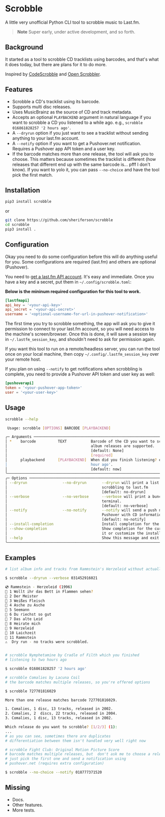 # Scrobble

A little very unofficial Python CLI tool to scrobble music to Last.fm.

> **Note**
> Super early, under active development, and so forth.


## Background

It started as a tool to scrobble CD tracklists using barcodes, and that's what it does today, but there are plans for it to do more.

Inspired by [CodeScrobble][] and [Open Scrobbler][].

[CodeScrobble]: https://codescrobble.com "CodeScrobble tool for scanning CD or record barcodes and scrobbling the tracklist."
[Open Scrobbler]: https://openscrobbler.com "Open Scrobbler tool for scrobbling albums or custom tracks."

## Features

- Scrobble a CD's tracklist using its barcode.
- Supports multi disc releases.
- Uses MusicBrainz as the source of CD and track metadata.
- Accepts an optional `PLAYBACKEND` argument in natural language if you want to scrobble a CD you listened to a while ago. e.g., `scrobble 016861828257 '2 hours ago'`.
- A `--dryrun` option if you just want to see a tracklist without sending anything to your last.fm account.
- A `--notify` option if you want to get a Pushover.net notification. Requires a Pushover app API token and a user key.
- If the barcode matches more than one release, the tool will ask you to choose. This matters because sometimes the tracklist is different (how releases that different end up with the same barcode is... pfff I don't know). If you want to yolo it, you can pass `--no-choice` and have the tool pick the first match.

## Installation

```sh
pip3 install scrobble
```

or

```sh
git clone https://github.com/sheriferson/scrobble
cd scrobble
pip3 install .
```

## Configuration

Okay you need to do some configuration before this will do anything useful for you. Some configurations are required (last.fm) and others are optional (Pushover).

You need to [get a last.fm API account][lastfmapi]. It's easy and immediate. Once you have a key and a secret, put them in `~/.config/scrobble.toml`:

[lastfmapi]: https://www.last.fm/api/account/create "Create a last.fm API account."

**Below is the mininum required configuration for this tool to work.**
```toml
[lastfmapi]
api_key = '<your-api-key>'
api_secret = '<your-api-secret>'
username = '<optional-username-for-url-in-pushover-notification>'
```

The first time you try to scrobble something, the app will ask you to give it permission to connect to your last.fm account, so you will need access to the machine's screen/browser. Once this is done, it will save a session key in `~/.lastfm_session_key`, and shouldn't need to ask for permission again.

If you want this tool to run on a remote/headless server, you can run the tool once on your local machine, then copy `~/.config/.lastfm_session_key` over your remote host.

If you plan on using `--notify` to get notifications when scrobbling is complete, you need to provide a Pushover API token and user key as well:


```toml
[pushoverapi]
token = '<your-pushover-app-token>'
user = '<your-user-key>'
```

## Usage

```sh
scrobble --help
```

```sh
 Usage: scrobble [OPTIONS] BARCODE [PLAYBACKEND]

╭─ Arguments ──────────────────────────────────────────────────────────────────────────────╮
│ *    barcode          TEXT           Barcode of the CD you want to scrobble. Double      │
│                                      album releases are supported.                       │
│                                      [default: None]                                     │
│                                      [required]                                          │
│      playbackend      [PLAYBACKEND]  When did you finish listening? e.g., 'now' or '1    │
│                                      hour ago'.                                          │
│                                      [default: now]                                      │
╰──────────────────────────────────────────────────────────────────────────────────────────╯
╭─ Options ────────────────────────────────────────────────────────────────────────────────╮
│ --dryrun                --no-dryrun       --dryrun will print a list of tracks without   │
│                                           scrobbling to last.fm                          │
│                                           [default: no-dryrun]                           │
│ --verbose               --no-verbose      --verbose will print a bunch of stuff to your  │
│                                           terminal.                                      │
│                                           [default: no-verbose]                          │
│ --notify                --no-notify       --notify will send a push notification via     │
│                                           Pushover with CD information.                  │
│                                           [default: no-notify]                           │
│ --install-completion                      Install completion for the current shell.      │
│ --show-completion                         Show completion for the current shell, to copy │
│                                           it or customize the installation.              │
│ --help                                    Show this message and exit.                    │
╰──────────────────────────────────────────────────────────────────────────────────────────╯

```

## Examples

```sh
# list album info and tracks from Rammstein's Herzeleid without actually scrobbling

$ scrobble --dryrun --verbose 031452916021

💿 Rammstein - Herzeleid (1996)
🎵 1 Wollt ihr das Bett in Flammen sehen?
🎵 2 Der Meister
🎵 3 Weißes Fleisch
🎵 4 Asche zu Asche
🎵 5 Seemann
🎵 6 Du riechst so gut
🎵 7 Das alte Leid
🎵 8 Heirate mich
🎵 9 Herzeleid
🎵 10 Laichzeit
🎵 11 Rammstein
⚠️  Dry run - no tracks were scrobbled.


# scrobble Nymphetamine by Cradle of Filth which you finished
# listening to two hours ago

$ scrobble 016861828257 '2 hours ago'

# scrobble Comalies by Lacuna Coil
# the barcode matches multiple releases, so you're offered options

$ scrobble 727701816029

More than one release matches barcode 727701816029.

1. Comalies, 1 disc, 13 tracks, released in 2002.
2. Comalies, 2  discs, 22 tracks, released in 2004.
3. Comalies, 1 disc, 13 tracks, released in 2002.

Which release do you want to scrobble? [1/2/3] (1):
...
# as you can see, sometimes there are duplicates
# differentiation between them isn't handled very well right now

# scrobble Fight Club: Original Motion Picture Score
# barcode matches multiple releases, but  don't ask me to choose a release,
# just pick the first one and send a notification using
# pushover.net (requires extra configuration)

$ scrobble --no-choice --notify 018777371520
```


## Missing

- Docs.
- Other features.
- More tests.
